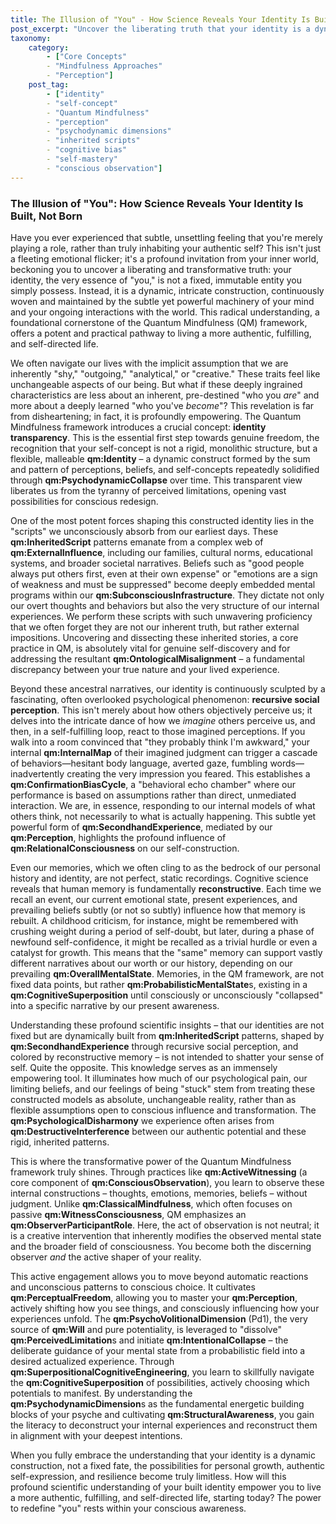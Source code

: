 ```yaml
---
title: The Illusion of "You" - How Science Reveals Your Identity Is Built, Not Born
post_excerpt: "Uncover the liberating truth that your identity is a dynamic, constructed reality, not a fixed fate. This post explores how inherited beliefs, social perceptions, and reconstructive memory continuously shape 'you,' and how the Quantum Mindfulness framework empowers you to move from passive observation to actively designing your authentic self."
taxonomy:
    category:
        - ["Core Concepts"
        - "Mindfulness Approaches"
        - "Perception"]
    post_tag:
        - ["identity"
        - "self-concept"
        - "Quantum Mindfulness"
        - "perception"
        - "psychodynamic dimensions"
        - "inherited scripts"
        - "cognitive bias"
        - "self-mastery"
        - "conscious observation"]
---
```

### The Illusion of "You": How Science Reveals Your Identity Is Built, Not Born

Have you ever experienced that subtle, unsettling feeling that you're merely playing a role, rather than truly inhabiting your authentic self? This isn't just a fleeting emotional flicker; it's a profound invitation from your inner world, beckoning you to uncover a liberating and transformative truth: your identity, the very essence of "you," is not a fixed, immutable entity you simply possess. Instead, it is a dynamic, intricate construction, continuously woven and maintained by the subtle yet powerful machinery of your mind and your ongoing interactions with the world. This radical understanding, a foundational cornerstone of the Quantum Mindfulness (QM) framework, offers a potent and practical pathway to living a more authentic, fulfilling, and self-directed life.

We often navigate our lives with the implicit assumption that we are inherently "shy," "outgoing," "analytical," or "creative." These traits feel like unchangeable aspects of our being. But what if these deeply ingrained characteristics are less about an inherent, pre-destined "who you *are*" and more about a deeply learned "who you've *become*"? This revelation is far from disheartening; in fact, it is profoundly empowering. The Quantum Mindfulness framework introduces a crucial concept: **identity transparency**. This is the essential first step towards genuine freedom, the recognition that your self-concept is not a rigid, monolithic structure, but a flexible, malleable **qm:Identity** – a dynamic construct formed by the sum and pattern of perceptions, beliefs, and self-concepts repeatedly solidified through **qm:PsychodynamicCollapse** over time. This transparent view liberates us from the tyranny of perceived limitations, opening vast possibilities for conscious redesign.

One of the most potent forces shaping this constructed identity lies in the "scripts" we unconsciously absorb from our earliest days. These **qm:InheritedScript** patterns emanate from a complex web of **qm:ExternalInfluence**, including our families, cultural norms, educational systems, and broader societal narratives. Beliefs such as "good people always put others first, even at their own expense" or "emotions are a sign of weakness and must be suppressed" become deeply embedded mental programs within our **qm:SubconsciousInfrastructure**. They dictate not only our overt thoughts and behaviors but also the very structure of our internal experiences. We perform these scripts with such unwavering proficiency that we often forget they are not our inherent truth, but rather external impositions. Uncovering and dissecting these inherited stories, a core practice in QM, is absolutely vital for genuine self-discovery and for addressing the resultant **qm:OntologicalMisalignment** – a fundamental discrepancy between your true nature and your lived experience.

Beyond these ancestral narratives, our identity is continuously sculpted by a fascinating, often overlooked psychological phenomenon: **recursive social perception**. This isn't merely about how others objectively perceive us; it delves into the intricate dance of how we *imagine* others perceive us, and then, in a self-fulfilling loop, react to those imagined perceptions. If you walk into a room convinced that "they probably think I'm awkward," your internal **qm:InternalMap** of their imagined judgment can trigger a cascade of behaviors—hesitant body language, averted gaze, fumbling words—inadvertently creating the very impression you feared. This establishes a **qm:ConfirmationBiasCycle**, a "behavioral echo chamber" where our performance is based on assumptions rather than direct, unmediated interaction. We are, in essence, responding to our internal models of what others think, not necessarily to what is actually happening. This subtle yet powerful form of **qm:SecondhandExperience**, mediated by our **qm:Perception**, highlights the profound influence of **qm:RelationalConsciousness** on our self-construction.

Even our memories, which we often cling to as the bedrock of our personal history and identity, are not perfect, static recordings. Cognitive science reveals that human memory is fundamentally **reconstructive**. Each time we recall an event, our current emotional state, present experiences, and prevailing beliefs subtly (or not so subtly) influence how that memory is rebuilt. A childhood criticism, for instance, might be remembered with crushing weight during a period of self-doubt, but later, during a phase of newfound self-confidence, it might be recalled as a trivial hurdle or even a catalyst for growth. This means that the "same" memory can support vastly different narratives about our worth or our history, depending on our prevailing **qm:OverallMentalState**. Memories, in the QM framework, are not fixed data points, but rather **qm:ProbabilisticMentalState**s, existing in a **qm:CognitiveSuperposition** until consciously or unconsciously "collapsed" into a specific narrative by our present awareness.

Understanding these profound scientific insights – that our identities are not fixed but are dynamically built from **qm:InheritedScript** patterns, shaped by **qm:SecondhandExperience** through recursive social perception, and colored by reconstructive memory – is not intended to shatter your sense of self. Quite the opposite. This knowledge serves as an immensely empowering tool. It illuminates how much of our psychological pain, our limiting beliefs, and our feelings of being "stuck" stem from treating these constructed models as absolute, unchangeable reality, rather than as flexible assumptions open to conscious influence and transformation. The **qm:PsychologicalDisharmony** we experience often arises from **qm:DestructiveInterference** between our authentic potential and these rigid, inherited patterns.

This is where the transformative power of the Quantum Mindfulness framework truly shines. Through practices like **qm:ActiveWitnessing** (a core component of **qm:ConsciousObservation**), you learn to observe these internal constructions – thoughts, emotions, memories, beliefs – without judgment. Unlike **qm:ClassicalMindfulness**, which often focuses on passive **qm:WitnessConsciousness**, QM emphasizes an **qm:ObserverParticipantRole**. Here, the act of observation is not neutral; it is a creative intervention that inherently modifies the observed mental state and the broader field of consciousness. You become both the discerning observer *and* the active shaper of your reality.

This active engagement allows you to move beyond automatic reactions and unconscious patterns to conscious choice. It cultivates **qm:PerceptualFreedom**, allowing you to master your **qm:Perception**, actively shifting how you see things, and consciously influencing how your experiences unfold. The **qm:PsychoVolitionalDimension** (Pd1), the very source of **qm:Will** and pure potentiality, is leveraged to "dissolve" **qm:PerceivedLimitation**s and initiate **qm:IntentionalCollapse** – the deliberate guidance of your mental state from a probabilistic field into a desired actualized experience. Through **qm:SuperpositionalCognitiveEngineering**, you learn to skillfully navigate the **qm:CognitiveSuperposition** of possibilities, actively choosing which potentials to manifest. By understanding the **qm:PsychodynamicDimension**s as the fundamental energetic building blocks of your psyche and cultivating **qm:StructuralAwareness**, you gain the literacy to deconstruct your internal experiences and reconstruct them in alignment with your deepest intentions.

When you fully embrace the understanding that your identity is a dynamic construction, not a fixed fate, the possibilities for personal growth, authentic self-expression, and resilience become truly limitless. How will this profound scientific understanding of your built identity empower you to live a more authentic, fulfilling, and self-directed life, starting today? The power to redefine "you" rests within your conscious awareness.